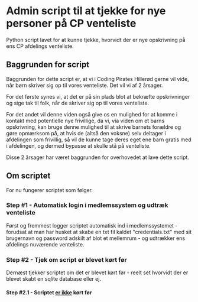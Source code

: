 # Admin script til at tjekke for nye personer på CP venteliste
Python script lavet for at kunne tjekke, hvorvidt der er nye opskrivning på ens CP afdelings venteliste.

## Baggrunden for script
Baggrunden for dette script er, at vi i Coding Pirates Hillerød gerne vil vide, når børn skriver sig op til vores venteliste. Det vil vi af 2 årsager.

For det første synes vi, at det er på sin plads blot at bekræfte opskrivninger og sige tak til folk, når de skriver sig op til vores venteliste.

For det andet vil denne viden også give os en mulighed for at komme i kontakt med potentielle nye frivillige, da vi, via viden om et barns opskrivning, kan bruge denne mulighed til at skrive barnets forældre og gøre opmærksom på, at hvis de (altså den voksne) selv deltager i afdelingen som frivillig, så vil de kunne tage deres eget ene barn gratis med i afdelingen, og dermed bypasse at skulle stå på venteliste.

Disse 2 årsager har været baggrunden for overhovedet at lave dette script.

## Om scriptet
For nu fungerer scriptet som følger.

### Step #1 - Automatisk login i medlemssystem og udtræk venteliste
Først og fremmest logger scriptet automatisk ind i medlemssystemet - forudsat at man har husket at skabe en txt fil kaldet "credentials.txt" med sit brugernavn og password adskilt af blot et mellemrum - og udtrækker ens afdelings nuværende venteliste.

### Step #2 - Tjek om script er blevet kørt før
Dernæst tjekker scriptet om det er blevet kørt før - reelt set hvorvidt der er blevet skabt en sqlite database eller ej.

#### Step #2.1 - Scriptet <u>er ikke</u> kørt før
